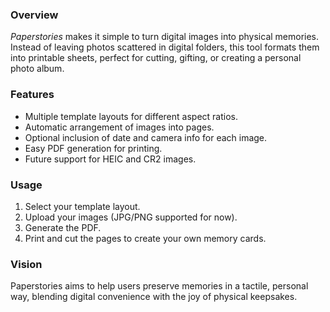 ### Overview

_Paperstories_ makes it simple to turn digital images into physical memories. Instead of leaving photos scattered in digital folders, this tool formats them into printable sheets, perfect for cutting, gifting, or creating a personal photo album.

### Features

-   Multiple template layouts for different aspect ratios.
-   Automatic arrangement of images into pages.
-   Optional inclusion of date and camera info for each image.
-   Easy PDF generation for printing.
-   Future support for HEIC and CR2 images.

### Usage

1. Select your template layout.
2. Upload your images (JPG/PNG supported for now).
3. Generate the PDF.
4. Print and cut the pages to create your own memory cards.

### Vision

Paperstories aims to help users preserve memories in a tactile, personal way, blending digital convenience with the joy of physical keepsakes.
